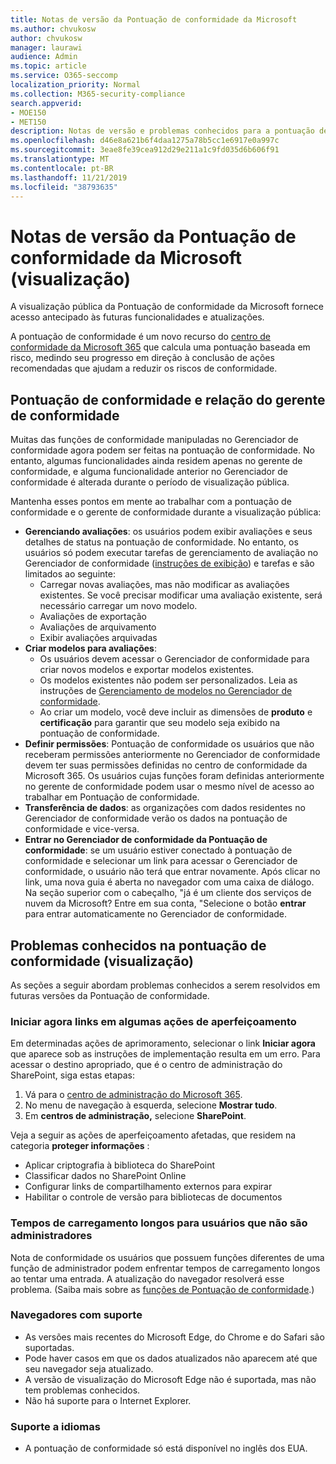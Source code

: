 ```yaml
---
title: Notas de versão da Pontuação de conformidade da Microsoft
ms.author: chvukosw
author: chvukosw
manager: laurawi
audience: Admin
ms.topic: article
ms.service: O365-seccomp
localization_priority: Normal
ms.collection: M365-security-compliance
search.appverid:
- MOE150
- MET150
description: Notas de versão e problemas conhecidos para a pontuação de conformidade da Microsoft (visualização), um recurso no centro de conformidade do M365 que ajuda a simplificar e automatizar avaliações de risco.
ms.openlocfilehash: d46e8a621b6f4daa1275a78b5cc1e6917e0a997c
ms.sourcegitcommit: 3eae8fe39cea912d29e211a1c9fd035d6b606f91
ms.translationtype: MT
ms.contentlocale: pt-BR
ms.lasthandoff: 11/21/2019
ms.locfileid: "38793635"
---
```

# <a name="microsoft-compliance-score-preview-release-notes"></a>Notas de versão da Pontuação de conformidade da Microsoft (visualização)

A visualização pública da Pontuação de conformidade da Microsoft fornece acesso antecipado às futuras funcionalidades e atualizações.

A pontuação de conformidade é um novo recurso do [centro de conformidade da Microsoft 365](microsoft-365-compliance-center.md) que calcula uma pontuação baseada em risco, medindo seu progresso em direção à conclusão de ações recomendadas que ajudam a reduzir os riscos de conformidade.

## <a name="compliance-score-and-compliance-manager-relationship"></a>Pontuação de conformidade e relação do gerente de conformidade

Muitas das funções de conformidade manipuladas no Gerenciador de conformidade agora podem ser feitas na pontuação de conformidade. No entanto, algumas funcionalidades ainda residem apenas no gerente de conformidade, e alguma funcionalidade anterior no Gerenciador de conformidade é alterada durante o período de visualização pública. 

Mantenha esses pontos em mente ao trabalhar com a pontuação de conformidade e o gerente de conformidade durante a visualização pública:

- **Gerenciando avaliações**: os usuários podem exibir avaliações e seus detalhes de status na pontuação de conformidade. No entanto, os usuários só podem executar tarefas de gerenciamento de avaliação no Gerenciador de conformidade ([instruções de exibição](working-with-compliance-manager.md#assessments)) e tarefas e são limitados ao seguinte:
    - Carregar novas avaliações, mas não modificar as avaliações existentes. Se você precisar modificar uma avaliação existente, será necessário carregar um novo modelo.
    - Avaliações de exportação
    - Avaliações de arquivamento
    - Exibir avaliações arquivadas
 - **Criar modelos para avaliações**: 
   - Os usuários devem acessar o Gerenciador de conformidade para criar novos modelos e exportar modelos existentes. 
   - Os modelos existentes não podem ser personalizados. Leia as instruções de [Gerenciamento de modelos no Gerenciador de conformidade](working-with-compliance-manager.md#templates).
   - Ao criar um modelo, você deve incluir as dimensões de **produto** e **certificação** para garantir que seu modelo seja exibido na pontuação de conformidade.
 - **Definir permissões**: Pontuação de conformidade os usuários que não receberam permissões anteriormente no Gerenciador de conformidade devem ter suas permissões definidas no centro de conformidade da Microsoft 365. Os usuários cujas funções foram definidas anteriormente no gerente de conformidade podem usar o mesmo nível de acesso ao trabalhar em Pontuação de conformidade.
- **Transferência de dados**: as organizações com dados residentes no Gerenciador de conformidade verão os dados na pontuação de conformidade e vice-versa.
- **Entrar no Gerenciador de conformidade da Pontuação de conformidade**: se um usuário estiver conectado à pontuação de conformidade e selecionar um link para acessar o Gerenciador de conformidade, o usuário não terá que entrar novamente. Após clicar no link, uma nova guia é aberta no navegador com uma caixa de diálogo. Na seção superior com o cabeçalho, "já é um cliente dos serviços de nuvem da Microsoft? Entre em sua conta, "Selecione o botão **entrar** para entrar automaticamente no Gerenciador de conformidade.

## <a name="known-issues-in-compliance-score-preview"></a>Problemas conhecidos na pontuação de conformidade (visualização)

As seções a seguir abordam problemas conhecidos a serem resolvidos em futuras versões da Pontuação de conformidade.

### <a name="launch-now-links-in-certain-improvement-actions"></a>Iniciar agora links em algumas ações de aperfeiçoamento

Em determinadas ações de aprimoramento, selecionar o link **Iniciar agora** que aparece sob as instruções de implementação resulta em um erro. Para acessar o destino apropriado, que é o centro de administração do SharePoint, siga estas etapas:

1. Vá para o [centro de administração do Microsoft 365](https://admin.microsoft.com).
2. No menu de navegação à esquerda, selecione **Mostrar tudo**.
3. Em **centros de administração,** selecione **SharePoint**.

Veja a seguir as ações de aperfeiçoamento afetadas, que residem na categoria **proteger informações** :
  - Aplicar criptografia à biblioteca do SharePoint
  - Classificar dados no SharePoint Online
  - Configurar links de compartilhamento externos para expirar
  - Habilitar o controle de versão para bibliotecas de documentos

### <a name="long-load-times-for-non-admin-users"></a>Tempos de carregamento longos para usuários que não são administradores
Nota de conformidade os usuários que possuem funções diferentes de uma função de administrador podem enfrentar tempos de carregamento longos ao tentar uma entrada. A atualização do navegador resolverá esse problema. (Saiba mais sobre as [funções de Pontuação de conformidade](compliance-score-setup.md#set-user-permissions-and-assign-roles).)

### <a name="supported-browsers"></a>Navegadores com suporte

- As versões mais recentes do Microsoft Edge, do Chrome e do Safari são suportadas.
- Pode haver casos em que os dados atualizados não aparecem até que seu navegador seja atualizado.
- A versão de visualização do Microsoft Edge não é suportada, mas não tem problemas conhecidos.
- Não há suporte para o Internet Explorer.
 
### <a name="language-support"></a>Suporte a idiomas

- A pontuação de conformidade só está disponível no inglês dos EUA.